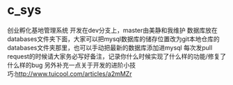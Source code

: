 # c_sys
创业孵化基地管理系统
开发在dev分支上，master由美静和我维护
数据库放在databases文件夹下面，大家可以把mysql数据库的储存位置改为git本地仓库的databases文件夹那里，也可以手动把最新的数据库添加进mysql
每次发pull request的时候请大家务必写好备注，记录你什么时候实现了什么样的功能/修复了什么样的bug
另外补充一点关于开发的进阶小技巧:http://www.tuicool.com/articles/a2mMZr
